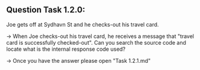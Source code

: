 Question Task 1.2.0:
------------------

Joe gets off at Sydhavn St and he checks-out his travel card.
 
-> When Joe checks-out his travel card, he receives a message that "travel card is successfully checked-out". Can you search the source code and locate what is the internal response code used?  

-> Once you have the answer please open "Task 1.2.1.md"

